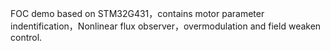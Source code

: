 FOC demo based on STM32G431，contains motor parameter indentification，Nonlinear flux observer，overmodulation and field weaken control.
